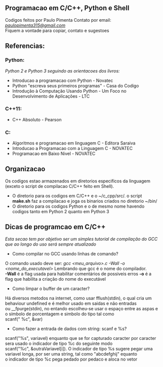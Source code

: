 ## Programacao em C/C++, Python e Shell

Codigos feitos por Paulo Pimenta
Contato por email: *paulopimenta315@gmail.com* <br />
Fiquem a vontade para copiar, contato e sugestoes 

## Referencias: 

<p>

### Python:

*Python 2 e Python 3 seguindo as orientacoes dos livros:* <br />
* Introducao a programacao com Python - Novatec <br />
* Python "escreva seus primeiros programas" - Casa do Codigo <br />
* Introdução à Computação Usando Python - Um Foco no Desenvolvimento de Aplicações - LTC <br /> 

### C++11:

* C++ Absoluto - Pearson

### C:

* Algoritmos e programacao em linguagem C - Editora Saraiva
* Introducao a Programacao com a Linguagem C - NOVATEC
* Programacao em Baixo Nivel - NOVATEC

</p>

## Organizacao

<p>

Os codigos estao armazenados em diretorios especificos da linguagem (exceto o script de compilacao C/C++ feito em Shell). <br />

* O diretorio para os codigos em C/C++ e o ~/c_cpp/src/. o script **make.sh** faz a compilacao e joga os binarios criados no diretorio ~/bin/ <br />
* O diretorio para os codigos Python e o de mesmo nome havendo codigos tanto em Python 2 quanto em Python 3 <br />

</p>

## Dicas de programcao em C/C++

<p>

*Esta secao tem por objetivo ser um simples tutorial de compilação do GCC que ao longo do uso será sempre atualizado*

* Como compilar no GCC usando linhas de comando?

O comando usado deve ser: *gcc <meu_arquivo>.c -Wall -o <nome_do_executavel>* Lembrando que gcc é o nome do compilador. <br />
**-Wall** é a flag usada para habilitar comentários de possiveis erros **-o** é a flag que habilita a criação do nome do executável

* Como limpar o buffer de um caracter?

Há diversos metodos na internet, como usar fflush(stdin), o qual cria um behaviour undefined e é melhor usado em saidas e não entradas <br />
ou \__fpurge(stdin), no entando escolheu-se usar o espaço entre as aspas e o símbolo de porcentagem e simbolo do tipo tal como <br />
scanf(" %c", &var)

* Como fazer a entrada de dados com string: scanf e %s?

scanf("%s", variavel) enquanto que se for capturado caracter por caracter sera usado o indicador de tipo %c do seguinte modo <br />
scanf("%c", &outraVariavel[i]). O indicador de tipo %s sugere pegar uma variavel longa, por ser uma string, tal como "abcdefghij" equanto <br />
o indicador de tipo %c pega pedado por pedaco e aloca no vetor

</p>
